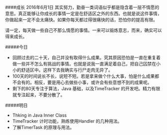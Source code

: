 ####成长 2016年6月1日
其实努力，勤奋一类词语似乎都是隐含着一层不情愿的意思。真正能够让你成长的事情一定是在舒适区之外的东西。也就是说这件事情，你做起来一定不会太痛快。如果你每天都过得很痛快的话，恐怕你的提高有限。

请一定，每天做一些自己不那么情愿的事情。一来可以锻炼意志，而来，确实可以得来成长。

#####今日
+ 回顾过去的二十天，自己并没有取得什么成果。究其原因恐怕是一直在重复着做一些并不怎么有挑战的事情。也就是说我一直满足着自己，把自己囚禁在小小的舒适区中。这样下去我确实与行尸走肉无异了。
+ 100天的时间说长不长，说短不短。若是拿来做个什么大事，怕是什么成果都不会有的。相反，要是用心去做些小事，或许会有些意想不到的成果呢。
+ 剩下的80天专注于算法，Java 基础，以及TimeTracker 的开发吧。精力有限就专注起来，不要分散了。

#####明日
+ Thking in Java Inner Class 
+ TimeTracker 计时功能，熟练使用Handler 的几种用法。
+ 了解TimerTask 的原理与用法。